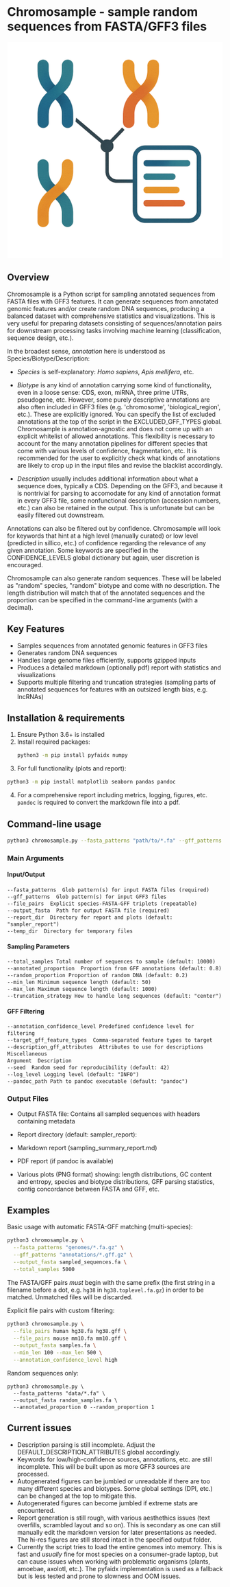 # Chromosample - sample random sequences from FASTA/GFF3 files

![logo](logo.png)

## Overview

Chromosample is a Python script for sampling annotated sequences from FASTA files with GFF3 features. It can generate sequences from annotated genomic features and/or create random DNA sequences, producing a balanced dataset with comprehensive statistics and visualizations. This is very useful for preparing datasets consisting of sequences/annotation pairs for downstream processing tasks involving machine learning (classification, sequence design, etc.).

In the broadest sense, *annotation* here is understood as Species/Biotype/Description:

* *Species* is self-explanatory: *Homo sapiens*, *Apis mellifera*, etc.

* *Biotype* is any kind of annotation carrying some kind of functionality, even in a loose sense: CDS, exon, miRNA, three prime UTRs, pseudogene, etc. However, some purely descriptive annotations are also often included in GFF3 files (e.g. 'chromosome', 'biological_region', etc.). These are explicitly ignored. You can specify the list of excluded annotations at the top of the script in the EXCLUDED_GFF_TYPES global. Chromosample is annotation-agnostic and does not come up with an explicit whitelist of allowed annotations. This flexibility is necessary to account for the many annotation pipelines for different species that come with various levels of confidence, fragmentation, etc. It is recommended for the user to explicitly check what kinds of annotations are likely to crop up in the input files and revise the blacklist accordingly.

* *Description* usually includes additional information about what a sequence does, typically a CDS. Depending on the GFF3, and because it is nontrivial for parsing to accomodate for any kind of annotation format in every GFF3 file, some nonfunctional description (accession numbers, etc.) can also be retained in the output. This is unfortunate but can be easily filtered out downstream.

Annotations can also be filtered out by confidence. Chromosample will look for keywords that hint at a high level (manually curated) or low level (predicted in sillico, etc.) of confidence regarding the relevance of any given annotation. Some keywords are specified in the CONFIDENCE_LEVELS global dictionary but again, user discretion is encouraged.

Chromosample can also generate random sequences. These will be labeled as "random" species, "random" biotype and come with no description. The length distribution will match that of the annotated sequences and the proportion can be specified in the command-line arguments (with a decimal).

## Key Features

- Samples sequences from annotated genomic features in GFF3 files
- Generates random DNA sequences
- Handles large genome files efficiently, supports gzipped inputs
- Produces a detailed markdown (optionally pdf) report with statistics and visualizations
- Supports multiple filtering and truncation strategies (sampling parts of annotated sequences for features with an outsized length bias, e.g. lncRNAs)

## Installation & requirements

1. Ensure Python 3.6+ is installed
2. Install required packages:
   ```bash
   python3 -m pip install pyfaidx numpy
   ```
3. For full functionality (plots and report):
  ```bash
  python3 -m pip install matplotlib seaborn pandas pandoc
  ```

4. For a comprehensive report including metrics, logging, figures, etc. `pandoc` is required to convert the markdown file into a pdf.

## Command-line usage

```bash
python3 chromosample.py --fasta_patterns "path/to/*.fa" --gff_patterns "path/to/*gff" [other options]
```

### Main Arguments

#### Input/Output

```
--fasta_patterns  Glob pattern(s) for input FASTA files (required)
--gff_patterns  Glob pattern(s) for input GFF3 files
--file_pairs  Explicit species-FASTA-GFF triplets (repeatable)
--output_fasta  Path for output FASTA file (required)
--report_dir  Directory for report and plots (default: "sampler_report")
--temp_dir  Directory for temporary files
```

#### Sampling Parameters

```
--total_samples Total number of sequences to sample (default: 10000)
--annotated_proportion  Proportion from GFF annotations (default: 0.8)
--random_proportion Proportion of random DNA (default: 0.2)
--min_len Minimum sequence length (default: 50)
--max_len Maximum sequence length (default: 1000)
--truncation_strategy How to handle long sequences (default: "center")
```

#### GFF Filtering

```
--annotation_confidence_level Predefined confidence level for filtering
--target_gff_feature_types  Comma-separated feature types to target
--description_gff_attributes  Attributes to use for descriptions
Miscellaneous
Argument  Description
--seed  Random seed for reproducibility (default: 42)
--log_level Logging level (default: "INFO")
--pandoc_path Path to pandoc executable (default: "pandoc")
```

### Output Files


* Output FASTA file: Contains all sampled sequences with headers containing metadata

* Report directory (default: sampler_report):

* Markdown report (sampling_summary_report.md)

* PDF report (if pandoc is available)

* Various plots (PNG format) showing: length distributions, GC content and entropy, species and biotype distributions, GFF parsing statistics, contig concordance between FASTA and GFF, etc.

## Examples

Basic usage with automatic FASTA-GFF matching (multi-species):
```bash
python3 chromosample.py \
  --fasta_patterns "genomes/*.fa.gz" \
  --gff_patterns "annotations/*.gff.gz" \
  --output_fasta sampled_sequences.fa \
  --total_samples 5000
```

The FASTA/GFF pairs *must* begin with the same prefix (the first string in a filename before a dot, e.g. `hg38` in `hg38.toplevel.fa.gz`) in order to be matched. Unmatched files will be discarded.

Explicit file pairs with custom filtering:
```bash
python3 chromosample.py \
  --file_pairs human hg38.fa hg38.gff \
  --file_pairs mouse mm10.fa mm10.gff \
  --output_fasta samples.fa \
  --min_len 100 --max_len 500 \
  --annotation_confidence_level high
```

Random sequences only:

```
python3 chromosample.py \
  --fasta_patterns "data/*.fa" \
  --output_fasta random_samples.fa \
  --annotated_proportion 0 --random_proportion 1
```

## Current issues

* Description parsing is still incomplete. Adjust the DEFAULT_DESCRIPTION_ATTRIBUTES global accordingly.
* Keywords for low/high-confidence sources, annotations, etc. are still incomplete. This will be built upon as more GFF3 sources are processed.
* Autogenerated figures can be jumbled or unreadable if there are too many different species and biotypes. Some global settings (DPI, etc.) can be changed at the top to mitigate this.
* Autogenerated figures can become jumbled if extreme stats are encountered. 
* Report generation is still rough, with various aesthethics issues (text overfills, scrambled layout and so on). This is secondary as one can still manually edit the markdown version for later presentations as needed. The hi-res figures are still stored intact in the specified output folder.
* Currently the script tries to load the entire genomes into memory. This is fast and *usually* fine for most species on a consumer-grade laptop, but can cause issues when working with problematic organisms (plants, amoebae, axolotl, etc.). The pyfaidx implementation is used as a fallback but is less tested and prone to slowness and OOM issues. 
